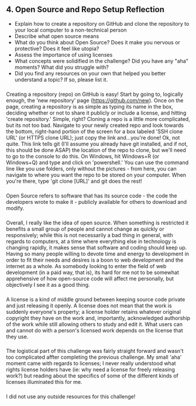 ## 4. Open Source and Repo Setup  Reflection

* Explain how to create a repository on GitHub and clone the repository to your local computer to a non-technical person
* Describe what open source means
* What do you think about Open Source? Does it make you nervous or protective? Does it feel like utopia?
* Assess the importance of using licenses
* What concepts were solidified in the challenge? Did you have any "aha" moments? What did you struggle with?
* Did you find any resources on your own that helped you better understand a topic? If so, please list it.

###
Creating a repository (repo) on GitHub is easy! Start by going to, logically enough, the 'new repository' page (https://github.com/new). Once on the page, creating a repository is as simple as typing its name in the box, deciding whether or not to share it publicly or include a license, and hitting 'create repository.' Simple, right? Cloning a repo is a little more complicated, but its not too bad. Navigate to your newly created repo and look towards the bottom, right-hand portion of the screen for a box labeled 'SSH clone URL' (or HTTPS clone URL); just copy the link and...you're done! Ok, not quite. This link tells git (I'll assume you already have git installed, and if not, this should be done ASAP) the location of the repo to clone, but we'll need to go to the console to do this. On Windows, hit Windows+R (or Windows+Q) and type and click on 'powershell.' You can use the command line like you use folders, only without the pictures - from here, you can navigate to where you want the repo to be stored on your computer. When you're there, type 'git clone [URL]' and git does the rest!

###
Open Source refers to software that has its source code - the code the developers wrote to make it - publicly available for others to download and modify.

###
Overall, I really like the idea of open source. When something is restricted it benefits a small group of people and cannot change as quickly or responsively; while this is not necessarily a bad thing in general, with regards to computers, at a time where everything else in technology is changing rapidly, it makes sense that software and coding should keep up. Having so many people willing to devote time and energy to development in order to fit their needs and desires is a boon to web development and the internet as a whole. As somebody looking to enter the field of web development (in a paid way, that is), its hard for me not to be somewhat apprehensive of how open-source code will affect me personally, but objectively I see it as a good thing.

###
A license is a kind of middle ground between keeping source code private and just releasing it openly. A license does not mean that the work is suddenly everyone's property; a license holder retains whatever original copyright they have on the work and, importantly, acknowledged authorship of the work while still allowing others to study and edit it. What users can and cannot do with a person's licensed work depends on the license that they use.

###
The logistical part of this challenge was fairly straight forward and wasn't too complicated affter completing the previous challenge. My small 'aha' moment came with regards to licenses; I never really understood what rights license holders have (ie: why need a license for freely releasing work?) but reading about the specifics of some of the different kinds of licenses illuminated this for me.

###
I did not use any outside resources for this challenge!